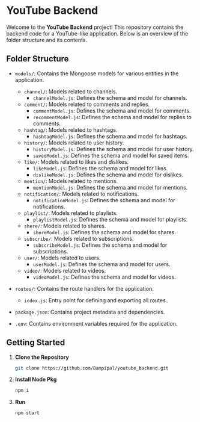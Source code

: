 # YouTube Backend

Welcome to the **YouTube Backend** project! This repository contains the backend code for a YouTube-like application. Below is an overview of the folder structure and its contents.

## Folder Structure

- `models/`: Contains the Mongoose models for various entities in the application.
  - `channel/`: Models related to channels.
    - `channelModel.js`: Defines the schema and model for channels.
  - `comment/`: Models related to comments and replies.
    - `commentModel.js`: Defines the schema and model for comments.
    - `recommentModel.js`: Defines the schema and model for replies to comments.
  - `hashtag/`: Models related to hashtags.
    - `hashtagModel.js`: Defines the schema and model for hashtags.
  - `history/`: Models related to user history.
    - `historyModel.js`: Defines the schema and model for user history.
    - `savedModel.js`: Defines the schema and model for saved items.
  - `like/`: Models related to likes and dislikes.
    - `likeModel.js`: Defines the schema and model for likes.
    - `dislikeModel.js`: Defines the schema and model for dislikes.
  - `mention/`: Models related to mentions.
    - `mentionModel.js`: Defines the schema and model for mentions.
  - `notification/`: Models related to notifications.
    - `notificationModel.js`: Defines the schema and model for notifications.
  - `playlist/`: Models related to playlists.
    - `playlistModel.js`: Defines the schema and model for playlists.
  - `shere/`: Models related to shares.
    - `shereModel.js`: Defines the schema and model for shares.
  - `subscribe/`: Models related to subscriptions.
    - `subscribeModel.js`: Defines the schema and model for subscriptions.
  - `user/`: Models related to users.
    - `userModel.js`: Defines the schema and model for users.
  - `video/`: Models related to videos.
    - `videoModel.js`: Defines the schema and model for videos.

- `routes/`: Contains the route handlers for the application.
  - `index.js`: Entry point for defining and exporting all routes.

- `package.json`: Contains project metadata and dependencies.

- `.env`: Contains environment variables required for the application.

## Getting Started

1. **Clone the Repository**
   ```bash
   git clone https://github.com/Dampipal/youtube_backend.git
2. **Install Node Pkg**
   ```bash
   npm i
1. **Run**
   ```bash
   npm start

